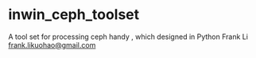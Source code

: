 inwin_ceph_toolset
==================

A tool set for processing  ceph handy , which designed in Python                    Frank Li   frank.likuohao@gmail.com 
